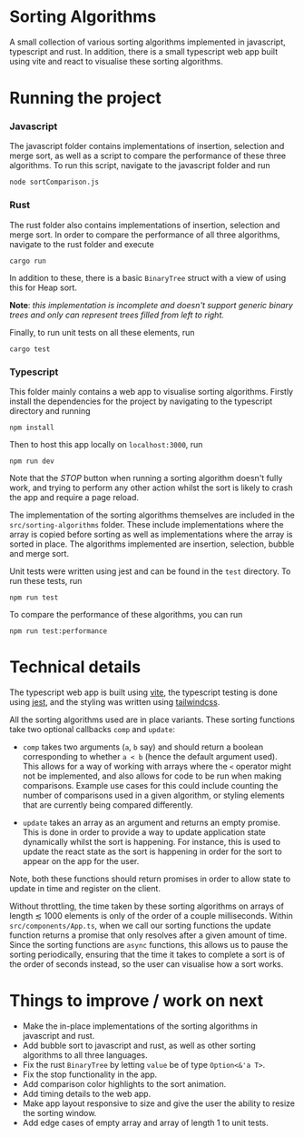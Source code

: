# Sorting Algorithms

A small collection of various sorting algorithms implemented in javascript, typescript and rust.
In addition, there is a small typescript web app built using vite and react to visualise these sorting algorithms.

# Running the project

### Javascript

The javascript folder contains implementations of insertion, selection and merge sort, as well as a script to compare the performance of these three algorithms.
To run this script, navigate to the javascript folder and run

```
node sortComparison.js
```

### Rust

The rust folder also contains implementations of insertion, selection and merge sort.
In order to compare the performance of all three algorithms, navigate to the rust folder and execute

```
cargo run
```

In addition to these, there is a basic `BinaryTree` struct with a view of using this for Heap sort.

**Note**: _this implementation is incomplete and doesn't support generic binary trees and only can represent trees filled from left to right._

Finally, to run unit tests on all these elements, run

```
cargo test
```

### Typescript

This folder mainly contains a web app to visualise sorting algorithms.
Firstly install the dependencies for the project by navigating to the typescript directory and running

```
npm install
```

Then to host this app locally on `localhost:3000`, run

```
npm run dev
```

Note that the _STOP_ button when running a sorting algorithm doesn't fully work, and trying to perform any other action whilst the sort is likely to crash the app and require a page reload.

The implementation of the sorting algorithms themselves are included in the `src/sorting-algorithms` folder.
These include implementations where the array is copied before sorting as well as implementations where the array is sorted in place.
The algorithms implemented are insertion, selection, bubble and merge sort.

Unit tests were written using jest and can be found in the `test` directory. To run these tests, run

```
npm run test
```

To compare the performance of these algorithms, you can run

```
npm run test:performance
```

# Technical details

The typescript web app is built using [vite](https://vitejs.dev/), the typescript testing is done using [jest](https://jestjs.io/), and the styling was written using [tailwindcss](https://tailwindcss.com/).

All the sorting algorithms used are in place variants.
These sorting functions take two optional callbacks `comp` and `update`:

- `comp` takes two arguments (`a`, `b` say) and should return a boolean corresponding to whether `a < b` (hence the default argument used).
  This allows for a way of working with arrays where the `<` operator might not be implemented, and also allows for code to be run when making comparisons.
  Example use cases for this could include counting the number of comparisons used in a given algorithm, or styling elements that are currently being compared differently.

- `update` takes an array as an argument and returns an empty promise.
  This is done in order to provide a way to update application state dynamically whilst the sort is happening. For instance, this is used to update the react state as the sort is happening in order for the sort to appear on the app for the user.

Note, both these functions should return promises in order to allow state to update in time and register on the client.

Without throttling, the time taken by these sorting algorithms on arrays of length $\lesssim$ 1000 elements is only of the order of a couple milliseconds.
Within `src/components/App.ts`, when we call our sorting functions the update function returns a promise that only resolves after a given amount of time.
Since the sorting functions are `async` functions, this allows us to pause the sorting periodically, ensuring that the time it takes to complete a sort is of the order of seconds instead, so the user can visualise how a sort works.

# Things to improve / work on next

- Make the in-place implementations of the sorting algorithms in javascript and rust.
- Add bubble sort to javascript and rust, as well as other sorting algorithms to all three languages.
- Fix the rust `BinaryTree` by letting `value` be of type `Option<&'a T>`.
- Fix the stop functionality in the app.
- Add comparison color highlights to the sort animation.
- Add timing details to the web app.
- Make app layout responsive to size and give the user the ability to resize the sorting window.
- Add edge cases of empty array and array of length 1 to unit tests.
